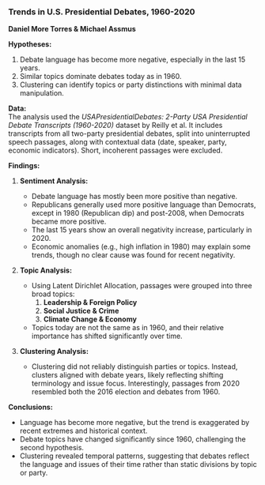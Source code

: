 ### Trends in U.S. Presidential Debates, 1960-2020  
**Daniel More Torres & Michael Assmus**

**Hypotheses:**  
1. Debate language has become more negative, especially in the last 15 years.  
2. Similar topics dominate debates today as in 1960.  
3. Clustering can identify topics or party distinctions with minimal data manipulation.  

**Data:**  
The analysis used the *USAPresidentialDebates: 2-Party USA Presidential Debate Transcripts (1960-2020)* dataset by Reilly et al. It includes transcripts from all two-party presidential debates, split into uninterrupted speech passages, along with contextual data (date, speaker, party, economic indicators). Short, incoherent passages were excluded.  

**Findings:**  
1. **Sentiment Analysis:**  
   - Debate language has mostly been more positive than negative.  
   - Republicans generally used more positive language than Democrats, except in 1980 (Republican dip) and post-2008, when Democrats became more positive.  
   - The last 15 years show an overall negativity increase, particularly in 2020.  
   - Economic anomalies (e.g., high inflation in 1980) may explain some trends, though no clear cause was found for recent negativity.  

2. **Topic Analysis:**  
   - Using Latent Dirichlet Allocation, passages were grouped into three broad topics:  
     1. **Leadership & Foreign Policy**  
     2. **Social Justice & Crime**  
     3. **Climate Change & Economy**  
   - Topics today are not the same as in 1960, and their relative importance has shifted significantly over time.  

3. **Clustering Analysis:**  
   - Clustering did not reliably distinguish parties or topics. Instead, clusters aligned with debate years, likely reflecting shifting terminology and issue focus. Interestingly, passages from 2020 resembled both the 2016 election and debates from 1960.  

**Conclusions:**  
- Language has become more negative, but the trend is exaggerated by recent extremes and historical context.  
- Debate topics have changed significantly since 1960, challenging the second hypothesis.  
- Clustering revealed temporal patterns, suggesting that debates reflect the language and issues of their time rather than static divisions by topic or party.
